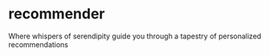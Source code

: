 # recommender
Where whispers of serendipity guide you through a tapestry of personalized recommendations
